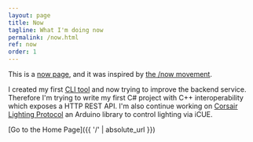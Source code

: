```yaml
---
layout: page
title: Now
tagline: What I'm doing now
permalink: /now.html
ref: now
order: 1
---
```


This is a [now page](https://nownownow.com/about), and it was inspired by [the /now movement](https://sivers.org/nowff).

I created my first [CLI tool](https://github.com/Legion2/open-cue-cli) and now trying to improve the backend service.
Therefore I'm trying to write my first C# project with C++ interoperability which exposes a HTTP REST API.
I'm also continue working on [Corsair Lighting Protocol](https://github.com/Legion2/CorsairLightingProtocol) an Arduino library to control lighting via iCUE.

[Go to the Home Page]({{ '/' | absolute_url }})
